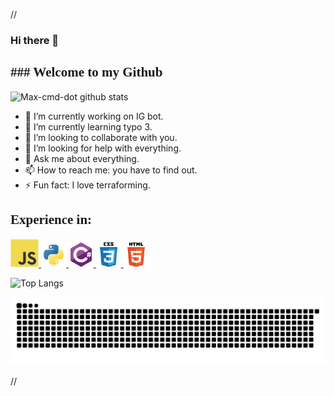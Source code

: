 

//

### Hi there 👋
<h2 style="font-family:verdana" align="left">### Welcome to my Github</h2>

![Max-cmd-dot github stats](https://github-readme-stats.vercel.app/api?username=Max-cmd-dot&show_icons=true&theme=dark)

- 🔭 I’m currently working on IG bot.
- 🌱 I’m currently learning typo 3.
- 👯 I’m looking to collaborate with you.
- 🤔 I’m looking for help with everything.
- 💬 Ask me about everything.
- 📫 How to reach me: you have to find out.
- ⚡ Fun fact: I love terraforming.

<h2 style="font-family:verdana" align="left">Experience in:</h2>

<p align="left"> <a href="https://developer.mozilla.org/en-US/docs/Web/JavaScript" target="_blank"> <img src="https://raw.githubusercontent.com/devicons/devicon/master/icons/javascript/javascript-original.svg" alt="javascript" width="45" height="45"/> </a> <a href="https://www.python.org" target="_blank"> <img src="https://raw.githubusercontent.com/devicons/devicon/master/icons/python/python-original.svg" alt="python" width="40" height="40"/> </a> <a href="https://www.w3schools.com/cs/" target="_blank"> <img src="https://raw.githubusercontent.com/devicons/devicon/master/icons/csharp/csharp-original.svg" alt="csharp" width="40" height="40"/> </a> <a href="https://www.w3schools.com/css/" target="_blank"> <img src="https://raw.githubusercontent.com/devicons/devicon/master/icons/css3/css3-original-wordmark.svg" alt="css3" width="40" height="40"/> </a> <a href="https://www.w3schools.com/html/" target="_blank"> <img src="https://raw.githubusercontent.com/devicons/devicon/master/icons/html5/html5-original-wordmark.svg" alt="html5" width="40" height="40"/></a>
  

![Top Langs](https://github-readme-stats.vercel.app/api/top-langs/?username=anuraghazra)

![](https://github.com/Max-cmd-dot/Max-cmd-dot/blob/main/github-user-contribution.svg)

//
